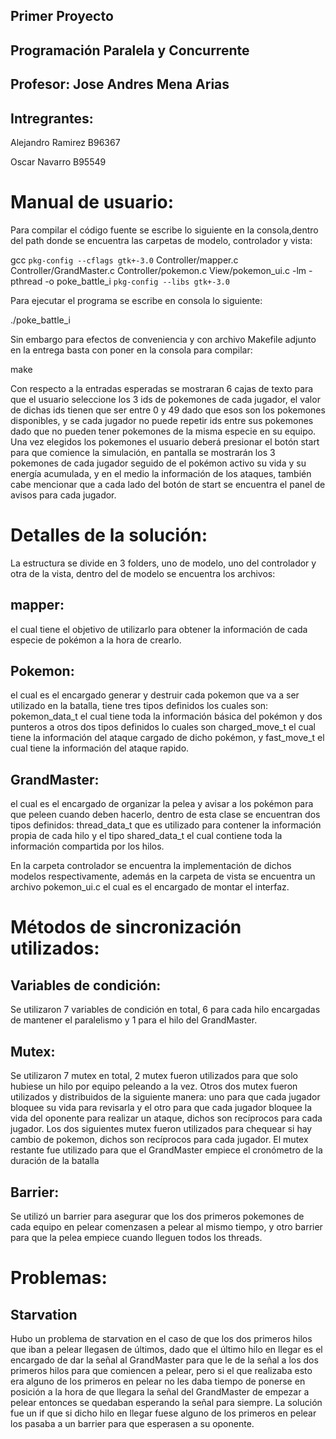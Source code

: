 ## Primer Proyecto

## Programación Paralela y Concurrente
## Profesor: Jose Andres Mena Arias

## Intregrantes:
   
   Alejandro Ramirez B96367
   
   Oscar Navarro  B95549




# Manual de usuario:

Para compilar el código fuente se escribe lo siguiente en la consola,dentro del  path donde se encuentra las carpetas de modelo, controlador y vista:

gcc `pkg-config --cflags gtk+-3.0` Controller/mapper.c Controller/GrandMaster.c Controller/pokemon.c View/pokemon_ui.c -lm -pthread -o poke_battle_i `pkg-config --libs gtk+-3.0`

Para ejecutar el programa se escribe en consola lo siguiente:

./poke_battle_i


Sin embargo para efectos de conveniencia y con archivo Makefile adjunto en la entrega basta con poner en la consola para compilar:

make

Con respecto a la entradas esperadas se mostraran 6 cajas de texto para que el usuario seleccione los 3 ids de pokemones de cada jugador, el valor de dichas ids tienen que ser entre 0 y 49 dado que esos son los pokemones disponibles, y se cada jugador no puede repetir ids entre sus pokemones dado que no pueden tener pokemones de la misma especie en su equipo.
Una vez elegidos los pokemones el usuario deberá presionar el botón start  para que comience la simulación, en pantalla se mostrarán los 3 pokemones de cada jugador seguido de el pokémon activo su vida y su energía acumulada, y en el medio la información de los ataques, también cabe mencionar que a cada lado del botón de start se encuentra el panel de avisos para cada jugador.









# Detalles de la solución:
La estructura se divide en 3 folders, uno de modelo, uno del controlador y otra de la vista,
dentro del de modelo se encuentra los archivos: 

## mapper:
el cual tiene el objetivo de utilizarlo para obtener la información de cada especie de pokémon a la hora de crearlo. 

## Pokemon:
el cual es el encargado generar y destruir cada pokemon que va a ser utilizado en la  batalla, tiene tres tipos  definidos los cuales son: pokemon_data_t el cual tiene toda la información básica del pokémon y dos punteros a otros dos tipos definidos lo cuales son charged_move_t el cual tiene la información del ataque cargado de dicho pokémon, y  fast_move_t el cual tiene la información del ataque rapido.

## GrandMaster:
el cual es el encargado de organizar la pelea y avisar a los pokémon para que peleen cuando deben hacerlo, dentro de esta clase se encuentran dos tipos definidos: thread_data_t que es utilizado para contener la información propia de cada hilo y  el tipo shared_data_t el cual contiene toda la información compartida por los hilos.

En la carpeta controlador se encuentra la implementación de dichos modelos respectivamente, además en la carpeta de vista se encuentra un archivo pokemon_ui.c el cual es el encargado de montar el interfaz.



# Métodos de sincronización utilizados:

## Variables de condición:
  Se utilizaron 7 variables de condición en total, 6 para cada hilo encargadas de mantener el paralelismo y 1 para el hilo del GrandMaster.


## Mutex:
Se utilizaron 7 mutex en total, 2 mutex fueron utilizados para que solo hubiese un hilo por equipo peleando a la vez. Otros dos mutex fueron utilizados y distribuidos de la siguiente manera: uno para que cada jugador  bloquee su vida para revisarla y el otro para que cada jugador bloquee la vida del oponente para realizar un ataque, dichos son recíprocos para cada jugador. Los dos siguientes mutex fueron utilizados para chequear si hay cambio de pokemon, dichos son recíprocos para cada jugador. El mutex restante fue utilizado para que el GrandMaster empiece el cronómetro de la duración de la batalla

## Barrier:
Se utilizó un barrier para asegurar que los dos primeros  pokemones de cada equipo en pelear comenzasen a pelear al mismo tiempo, y otro barrier para que la pelea empiece cuando lleguen todos los threads.


# Problemas:

## Starvation 
Hubo un problema de starvation en el caso de que los dos primeros hilos que iban a pelear llegasen de últimos, dado que el último hilo en llegar es el encargado de dar la señal al GrandMaster para que le de la señal a los dos primeros hilos para que comiencen a pelear, pero si el que realizaba esto era alguno de los primeros en pelear no les daba tiempo de ponerse en posición a la hora de que llegara la señal del GrandMaster de empezar a pelear entonces se quedaban esperando la señal para siempre. 
La solución fue un if que si dicho hilo en llegar fuese alguno de los primeros en pelear los pasaba a un barrier para que esperasen a su oponente.
